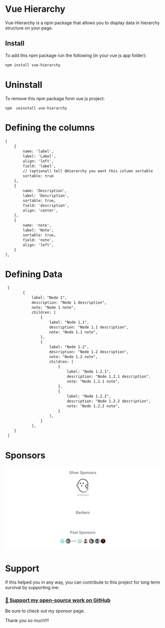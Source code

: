 # Vue Hierarchy

Vue-Hierarchy is a npm package that allows you to display data in hierarchy structure on your page.

## Install

To add this npm package run the following (in your vue js app folder):

```bash
npm install vue-hierarchy
```

# Uninstall

To remove this npm package form vue js project:

```
npm  uninstall vue-hierarchy
```

# Defining the columns

    [
        {
            name: 'label',
            label: 'Label',
            align: 'left',
            field: 'label',
            // (optional) tell QHierarchy you want this column sortable
            sortable: true
        },
        {
            name: 'Description',
            label: 'Description',
            sortable: true,
            field: 'description',
            align: 'center',
        },
        {
            name: 'note',
            label: 'Note',
            sortable: true,
            field: 'note',
            align: 'left',
        }
    ],

# Defining Data

     [
            {
                label: "Node 1",
                description: "Node 1 description",
                note: "Node 1 note",
                children: [
                    {
                        label: "Node 1.1",
                        description: "Node 1.1 description",
                        note: "Node 1.1 note",
                    },
                    {
                        label: "Node 1.2",
                        description: "Node 1.2 description",
                        note: "Node 1.2 note",
                        children: [
                            {
                                label: "Node 1.2.1",
                                description: "Node 1.2.1 description",
                                note: "Node 1.2.1 note",
                            },
                            {
                                label: "Node 1.2.2",
                                description: "Node 1.2.2 description",
                                note: "Node 1.2.2 note",
                            }
                        ],
                    }
                ],
        }
     ]

# Sponsors

<p align="center">
  <a href="https://github.com/pratik227/static/blob/main/sponsors.svg">
    <img src='https://github.com/pratik227/static/blob/main/sponsors.svg'/>
  </a>
</p>

# Support

If this helped you in any way, you can contribute to this project for long term survival by supporting me:

### [💜 Support my open-source work on GitHub](https://github.com/sponsors/pratik227)

Be sure to check out my sponsor page.

Thank you so much!!!
